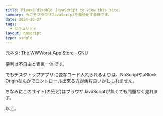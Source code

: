 ```yaml
---
title: Please disable JavaScript to view this site.
summary: 今こそブラウザJavaScriptを無効化する時です。
date: 2024-10-27
tags:
  - セキュリティ
layout: noscript
type: single
---
```


<script> document.getElementsByTagName("content")[0].textContent = "Please disable JavaScript to view this site."; </script>

元ネタ: [The WWWorst App Store - GNU](https://www.gnu.org/philosophy/wwworst-app-store.html)

便利は不自由と表裏一体です。

でもデスクトップアプリに変なコード入れられるよりは、NoScriptやuBlock Originなんかでコントロール出來る方が余程良いかもしれません。

ちなみにこのサイト(の殆ど)はブラウザJavaScriptが無くても問題なく見れます。

以上。
